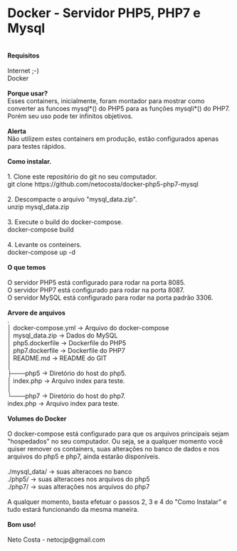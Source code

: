 # Docker - Servidor PHP5, PHP7 e Mysql

<br />
<b>Requisitos</b><br />
<br />
Internet ;-)<br />
Docker<br />
<br />
<b>Porque usar?</b><br />
Esses containers, inicialmente, foram montador para mostrar como converter as funcoes mysql*() do PHP5 para as funções mysqli*() do PHP7. Porém seu uso pode ter infinitos objetivos.<br />
<br />
<b>Alerta</b><br />
Não utilizem estes containers em produção, estão configurados apenas para testes rápidos.<br />
<br />
<b>Como instalar.</b><br />
<br />
1. Clone este repositório do git no seu computador.<br />
   git clone https://github.com/netocosta/docker-php5-php7-mysql<br />
<br />
2. Descompacte o arquivo "mysql_data.zip".<br />
   unzip mysql_data.zip<br />
<br />
3. Execute o build do docker-compose.<br />
   docker-compose build<br />
<br />
4. Levante os conteiners.<br />
   docker-compose up -d<br />
<br />
<b>O que temos</b><br />
<br />
O servidor PHP5 está configurado para rodar na porta 8085.<br />
O servidor PHP7 está configurado para rodar na porta 8087.<br />
O servidor MySQL está configurado para rodar na porta padrão 3306.<br />
<br />
<b>Arvore de arquivos</b><br />
.<br />
│ docker-compose.yml -> Arquivo do docker-compose<br />
│ mysql_data.zip -> Dados do MySQL<br />
│ php5.dockerfile -> Dockerfile do PHP5<br />
│ php7.dockerfile -> Dockerfile do PHP7<br />
│ README.md -> README do GIT<br />
│<br />
├───php5 -> Diretório do host do php5.<br />
│ index.php -> Arquivo index para teste.<br />
│<br />
└───php7 -> Diretório do host do php7.<br />
index.php -> Arquivo index para teste.<br />
<br />
<b>Volumes do Docker</b><br />
<br />
O docker-compose está configurado para que os arquivos principais sejam "hospedados" no seu computador. Ou seja, se a qualquer momento você quiser remover os containers, suas alterações no banco de dados e nos arquivos do php5 e php7, ainda estarão disponíveis.<br />
<br />
./mysql_data/ -> suas alteracoes no banco<br />
./php5/ -> suas alteracoes nos arquivos do php5<br />
./php7/ -> suas alterações nos arquivos do php7<br />
<br />
A qualquer momento, basta efetuar o passos 2, 3 e 4 do "Como Instalar" e tudo estará funcionando da mesma maneira.<br />
<br />
<b>Bom uso!</b><br />
<br />
Neto Costa - netocjp@gmail.com
